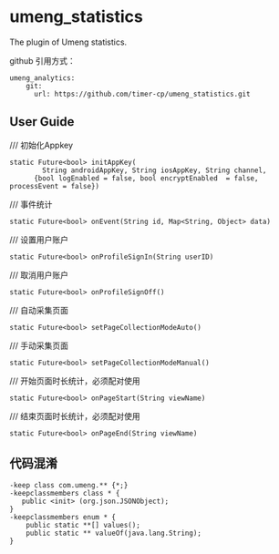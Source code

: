 # umeng_statistics

The plugin of Umeng statistics.

 github 引用方式：
 ```
 umeng_analytics:
     git:
       url: https://github.com/timer-cp/umeng_statistics.git
 ```

## User Guide

/// 初始化Appkey
```
static Future<bool> initAppKey(
        String androidAppKey, String iosAppKey, String channel,
      {bool logEnabled = false, bool encryptEnabled  = false, processEvent = false})
```
/// 事件统计
```
static Future<bool> onEvent(String id, Map<String, Object> data)
```
/// 设置用户账户
```
static Future<bool> onProfileSignIn(String userID)
```
/// 取消用户账户
```
static Future<bool> onProfileSignOff()
```
/// 自动采集页面
```
static Future<bool> setPageCollectionModeAuto()
```
/// 手动采集页面
```
static Future<bool> setPageCollectionModeManual()
```
/// 开始页面时长统计，必须配对使用
```
static Future<bool> onPageStart(String viewName)
```
/// 结束页面时长统计，必须配对使用
```
static Future<bool> onPageEnd(String viewName)
```

## 代码混淆
```
-keep class com.umeng.** {*;}
-keepclassmembers class * {
   public <init> (org.json.JSONObject);
}
-keepclassmembers enum * {
    public static **[] values();
    public static ** valueOf(java.lang.String);
}
```



